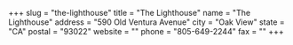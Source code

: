 +++
slug = "the-lighthouse"
title = "The Lighthouse"
name = "The Lighthouse"
address = "590 Old Ventura Avenue"
city = "Oak View"
state = "CA"
postal = "93022"
website = ""
phone = "805-649-2244"
fax = ""
+++
